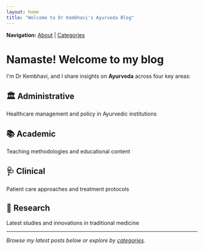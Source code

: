 ```yaml
---
layout: home
title: "Welcome to Dr Kembhavi's Ayurveda Blog"
---
```


**Navigation:** [About](/about/) | [Categories](/categories/)

# Namaste! Welcome to my blog

I'm Dr Kembhavi, and I share insights on **Ayurveda** across four key areas:

## 🏛️ Administrative
Healthcare management and policy in Ayurvedic institutions

## 📚 Academic  
Teaching methodologies and educational content

## 🩺 Clinical
Patient care approaches and treatment protocols

## 🔬 Research
Latest studies and innovations in traditional medicine

---

*Browse my latest posts below or explore by [categories](/categories/).*
